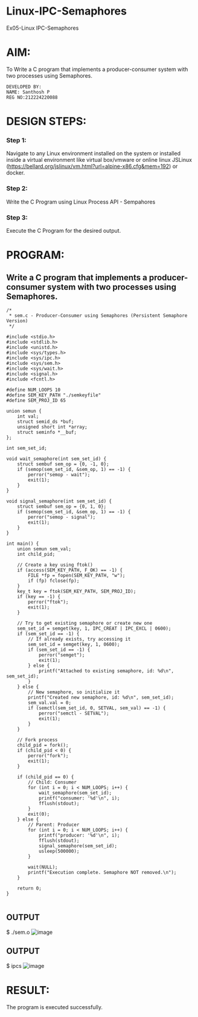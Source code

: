 # Linux-IPC-Semaphores
Ex05-Linux IPC-Semaphores

# AIM:
To Write a C program that implements a producer-consumer system with two processes using Semaphores.
```
DEVELOPED BY:
NAME: Santhosh P
REG NO:212224220088
```
# DESIGN STEPS:

### Step 1:

Navigate to any Linux environment installed on the system or installed inside a virtual environment like virtual box/vmware or online linux JSLinux (https://bellard.org/jslinux/vm.html?url=alpine-x86.cfg&mem=192) or docker.

### Step 2:

Write the C Program using Linux Process API - Sempahores

### Step 3:

Execute the C Program for the desired output. 

# PROGRAM:

## Write a C program that implements a producer-consumer system with two processes using Semaphores.
```
/*
 * sem.c - Producer-Consumer using Semaphores (Persistent Semaphore Version)
 */

#include <stdio.h>
#include <stdlib.h>
#include <unistd.h>
#include <sys/types.h>
#include <sys/ipc.h>
#include <sys/sem.h>
#include <sys/wait.h>
#include <signal.h>
#include <fcntl.h>

#define NUM_LOOPS 10
#define SEM_KEY_PATH "./semkeyfile"
#define SEM_PROJ_ID 65

union semun {
    int val;
    struct semid_ds *buf;
    unsigned short int *array;
    struct seminfo *__buf;
};

int sem_set_id;

void wait_semaphore(int sem_set_id) {
    struct sembuf sem_op = {0, -1, 0};
    if (semop(sem_set_id, &sem_op, 1) == -1) {
        perror("semop - wait");
        exit(1);
    }
}

void signal_semaphore(int sem_set_id) {
    struct sembuf sem_op = {0, 1, 0};
    if (semop(sem_set_id, &sem_op, 1) == -1) {
        perror("semop - signal");
        exit(1);
    }
}

int main() {
    union semun sem_val;
    int child_pid;

    // Create a key using ftok()
    if (access(SEM_KEY_PATH, F_OK) == -1) {
        FILE *fp = fopen(SEM_KEY_PATH, "w");
        if (fp) fclose(fp);
    }
    key_t key = ftok(SEM_KEY_PATH, SEM_PROJ_ID);
    if (key == -1) {
        perror("ftok");
        exit(1);
    }

    // Try to get existing semaphore or create new one
    sem_set_id = semget(key, 1, IPC_CREAT | IPC_EXCL | 0600);
    if (sem_set_id == -1) {
        // If already exists, try accessing it
        sem_set_id = semget(key, 1, 0600);
        if (sem_set_id == -1) {
            perror("semget");
            exit(1);
        } else {
            printf("Attached to existing semaphore, id: %d\n", sem_set_id);
        }
    } else {
        // New semaphore, so initialize it
        printf("Created new semaphore, id: %d\n", sem_set_id);
        sem_val.val = 0;
        if (semctl(sem_set_id, 0, SETVAL, sem_val) == -1) {
            perror("semctl - SETVAL");
            exit(1);
        }
    }

    // Fork process
    child_pid = fork();
    if (child_pid < 0) {
        perror("fork");
        exit(1);
    }

    if (child_pid == 0) {
        // Child: Consumer
        for (int i = 0; i < NUM_LOOPS; i++) {
            wait_semaphore(sem_set_id);
            printf("consumer: '%d'\n", i);
            fflush(stdout);
        }
        exit(0);
    } else {
        // Parent: Producer
        for (int i = 0; i < NUM_LOOPS; i++) {
            printf("producer: '%d'\n", i);
            fflush(stdout);
            signal_semaphore(sem_set_id);
            usleep(500000);
        }

        wait(NULL);
        printf("Execution complete. Semaphore NOT removed.\n");
    }

    return 0;
}


```



## OUTPUT
$ ./sem.o 
![image](https://github.com/user-attachments/assets/4cfc69e9-3d6a-4f53-abae-4153b89ae547)


## OUTPUT
$ ipcs
![image](https://github.com/user-attachments/assets/bf7d95f9-2c85-4ef5-bf34-75fd3b5d4d28)





# RESULT:
The program is executed successfully.
